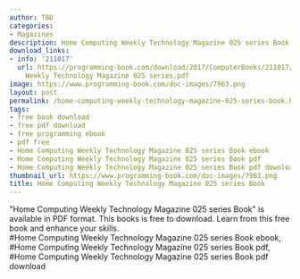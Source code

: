 ```yaml
---
author: TBD
categories:
- Magazines
description: Home Computing Weekly Technology Magazine 025 series Book
download_links:
- info: '211017'
  url: https://programming-book.com/download/2017/ComputerBooks/211017/Home Computing
    Weekly Technology Magazine 025 series.pdf
image: https://www.programming-book.com/doc-images/7963.png
layout: post
permalink: /home-computing-weekly-technology-magazine-025-series-book.html
tags:
- free book download
- free pdf download
- free programming ebook
- pdf free
- Home Computing Weekly Technology Magazine 025 series Book ebook
- Home Computing Weekly Technology Magazine 025 series Book pdf
- Home Computing Weekly Technology Magazine 025 series Book pdf download
thumbnail_url: https://www.programming-book.com/doc-images/7963.png
title: Home Computing Weekly Technology Magazine 025 series Book
---
```


 
<div class="item-desc text-justify">
  "Home Computing Weekly Technology Magazine 025 series Book" is available in PDF format. This books is free to download. Learn from this free book and enhance your skills.
  <br>
  #Home Computing Weekly Technology Magazine 025 series Book ebook, #Home Computing Weekly Technology Magazine 025 series Book pdf, #Home Computing Weekly Technology Magazine 025 series Book pdf download
</div>